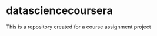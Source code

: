 datasciencecoursera
===================

This is a repository created for a course assignment project
